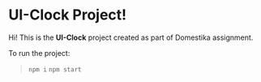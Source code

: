 # UI-Clock Project!

Hi! This is the **UI-Clock** project created as part of Domestika assignment. 

To run the project:

> `npm i` 
> `npm start`